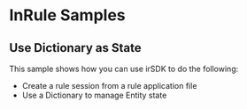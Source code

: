 # InRule Samples

## Use Dictionary as State

This sample shows how you can use irSDK to do the following:

* Create a rule session from a rule application file
* Use a Dictionary to manage Entity state
